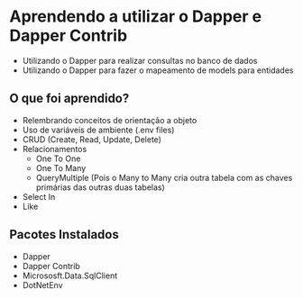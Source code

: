 # Aprendendo a utilizar o Dapper e Dapper Contrib

- Utilizando o Dapper para realizar consultas no banco de dados
- Utilizando o Dapper para fazer o mapeamento de models para entidades
## O que foi aprendido?
- Relembrando conceitos de orientação a objeto
- Uso de variáveis de ambiente (.env files)
- CRUD (Create, Read, Update, Delete)
- Relacionamentos
  - One To One
  - One To Many
  - QueryMultiple (Pois o Many to Many cria outra tabela com as chaves primárias das outras duas tabelas)
- Select In
- Like 
## Pacotes Instalados
- Dapper
- Dapper Contrib
- Micrososft.Data.SqlClient
- DotNetEnv
